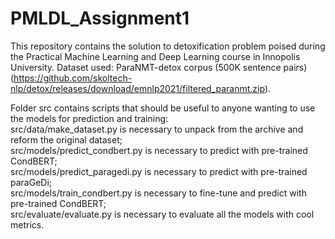 # PMLDL_Assignment1
This repository contains the solution to detoxification problem poised during the Practical Machine Learning and Deep Learning course in Innopolis University. Dataset used: ParaNMT-detox corpus (500K sentence pairs) (https://github.com/skoltech-nlp/detox/releases/download/emnlp2021/filtered_paranmt.zip).

Folder src contains scripts that should be useful to anyone wanting to use the models for prediction and training:  
src/data/make_dataset.py is necessary to unpack from the archive and reform the original dataset;  
src/models/predict_condbert.py is necessary to predict with pre-trained CondBERT;  
src/models/predict_paragedi.py is necessary to predict with pre-trained paraGeDi;  
src/models/train_condbert.py is necessary to fine-tune and predict with pre-trained CondBERT;  
src/evaluate/evaluate.py is necessary to evaluate all the models with cool metrics.
